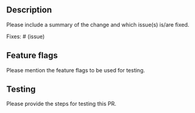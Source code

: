 ## Description

Please include a summary of the change and which issue(s) is/are fixed.

Fixes: # (issue)

## Feature flags

Please mention the feature flags to be used for testing.

## Testing

Please provide the steps for testing this PR.
